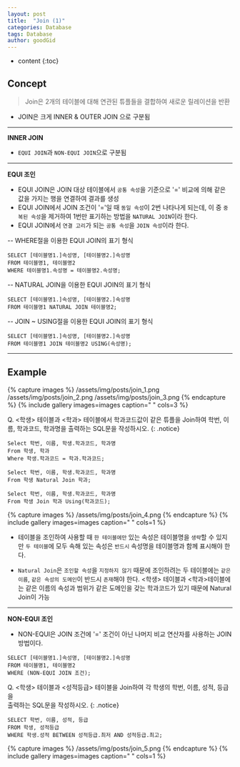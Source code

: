 ```yaml
---
layout: post
title:  "Join (1)"
categories: Database
tags: Database
author: goodGid
---
```


* content
{:toc}


## Concept

> Join은 2개의 테이블에 대해 연관된 튜플들을 결합하여 새로운 릴레이션을 반환

* JOIN은 크게 INNER & OUTER JOIN 으로 구분됨 

---

**INNER JOIN**

* `EQUI JOIN`과 `NON-EQUI JOIN`으로 구분됨 

---


**EQUI 조인**
* EQUI JOIN은 JOIN 대상 테이블에서 `공통 속성`을 기준으로 '=' 비교에 의해 같은 값을 가지는 행을 연결하여 결과를 생성
* EQUI JOIN에서 JOIN 조건이 '='일 때 `동일 속성`이 2번 나타나게 되는데, 이 중 `중복된 속성`을 제거하여 1번만 표기하는 방법을  `NATURAL JOIN`이라 한다.
* EQUI JOIN에서 `연결 고리`가 되는 `공통 속성`을 `JOIN 속성`이라 한다.


-- WHERE절을 이용한 EQUI JOIN의 표기 형식
 ```
SELECT [테이블명1.]속성명, [테이블명2.]속성명
FROM 테이블명1, 테이블명2
WHERE 테이블명1.속성명 = 테이블명2.속성명;
```    


-- NATURAL JOIN을 이용한 EQUI JOIN의 표기 형식
```
SELECT [테이블명1.]속성명, [테이블명2.]속성명
FROM 테이블명1 NATURAL JOIN 테이블명2;
```    

-- JOIN ~ USING절을 이용한 EQUI JOIN의 표기 형식
```
SELECT [테이블명1.]속성명, [테이블명2.]속성명
FROM 테이블명1 JOIN 테이블명2 USING(속성명);
```    
---

## Example

{% capture images %}
    /assets/img/posts/join_1.png
    /assets/img/posts/join_2.png
    /assets/img/posts/join_3.png 
{% endcapture %}
{% include gallery images=images caption=" " cols=3 %}

 Q. <학생> 테이블과 <학과> 테이블에서 학과코드값이 같은 튜플을 Join하여 학번, 이름, 학과코드, 학과명을 출력하는 SQL문을 작성하시오.
{: .notice}


```    
Select 학번, 이름, 학생.학과코드, 학과명
From 학생, 학과
Where 학생.학과코드 = 학과.학과코드;
```    

```    
Select 학번, 이름, 학생.학과코드, 학과명
From 학생 Natural Join 학과;
```    

```    
Select 학번, 이름, 학생.학과코드, 학과명
From 학생 Join 학과 Using(학과코드);
```    

{% capture images %}
    /assets/img/posts/join_4.png
{% endcapture %}
{% include gallery images=images caption=" " cols=1 %}

* 테이블을 조인하여 사용할 때 `한 테이블에만` 있는 속성은 테이블명을 `생략`할 수 있지만 `두 테이블`에 모두 속해 있는 속성은 `반드시` 속성명을 테이블명과 함께 표시해야 한다.

* `Natural Join`은 `조인할 속성`을 `지정하지 않기` 때문에 조인하려는 두 테이블에는 `같은 이름`, `같은 속성의 도메인`이 반드시 `존재`해야 한다. <학생> 테이블과 <학과>테이블에는 같은 이름의 속성과 범위가 같은 도메인을 갖는 학과코드가 있기 때문에 Natural Join이 가능


---

 **NON-EQUI 조인**

* NON-EQUI은 JOIN 조건에 '=' 조건이 아닌 나머지 비교 연산자를 사용하는 JOIN 방법이다.

```
SELECT [테이블명1.]속성명, [테이블명2.]속성명
FROM 테이블명1, 테이블명2
WHERE (NON-EQUI JOIN 조건);
```    

Q. <학생> 테이블과 <성적등급> 테이블을 Join하여 각 학생의 학번, 이름, 성적, 등급을 <br> 출력하는 SQL문을 작성하시오.
{: .notice}

```
SELECT 학번, 이름, 성적, 등급
FROM 학생, 성적등급
WHERE 학생.성적 BETWEEN 성적등급.최저 AND 성적등급.최고;
```    

{% capture images %}
    /assets/img/posts/join_5.png
{% endcapture %}
{% include gallery images=images caption=" " cols=1 %}
